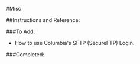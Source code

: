 #Misc

##Instructions and Reference:



###To Add:
* How to use Columbia's SFTP (SecureFTP) Login.


###Completed:
